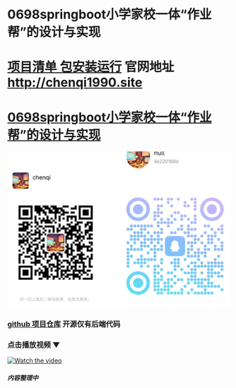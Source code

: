# 0698springboot小学家校一体“作业帮”的设计与实现


# [项目清单 包安装运行](http://chenqi1990.site) 官网地址 http://chenqi1990.site

# [0698springboot小学家校一体“作业帮”的设计与实现](https://github.com/GraduationProject-springboot/0698springboot)

![picture](https://raw.githubusercontent.com/GraduationProject-springboot/.github/main/img/wx.png)

### [github 项目仓库](https://github.com/GraduationProject-springboot/allSpringbootProjects) 开源仅有后端代码

### 点击播放视频 ▼
[![Watch the video](https://i.sstatic.net/Vp2cE.png)](https://www.bilibili.com/video/BV14HerezEwW?p=51)

#####   内容整理中  











